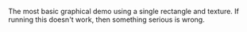 The most basic graphical demo using a single rectangle and texture.
If running this doesn't work, then something serious is wrong.